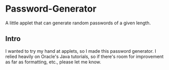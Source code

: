 # Password-Generator
A little applet that can generate random passwords of a given length.

## Intro
I wanted to try my hand at applets, so I made this password generator. I relied heavily on Oracle's Java tutorials, so if there's room for improvement as far as formatting, etc., please let me know.

